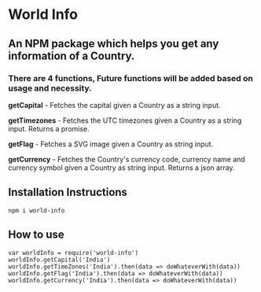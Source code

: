 # World Info

## An NPM package which helps you get any information of a Country.

### There are 4 functions, Future functions will be added based on usage and necessity.

**getCapital** - Fetches the capital given a Country as a string input.

**getTimezones** - Fetches the UTC timezones given a Country as a string input. Returns a promise.

**getFlag** - Fetches a SVG image given a Country as string input.

**getCurrency** - Fetches the Country's currency code, currency name and currency symbol given a Country as string input. Returns a json array.

## Installation Instructions

`npm i world-info`

## How to use

`var worldInfo = require('world-info')`  
`worldInfo.getCapital('India')`  
`worldInfo.getTimeZones('India').then(data => doWhateverWith(data))`
`worldInfo.getFlag('India').then(data => doWhateverWith(data))`  
`worldInfo.getCurrency('India').then(data => doWhateverWith(data))`
